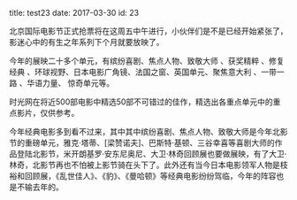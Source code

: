 title: test23
date: 2017-03-30
id: 23

北京国际电影节正式抢票将在这周五中午进行，小伙伴们是不是已经开始紧张了，影迷心中的有生之年系列下个月就要放映了。

今年的展映二十多个单元，有缤纷喜剧、焦点人物、致敬大师 、获奖精粹 、修复经典 、环球视野、日本电影广角镜、法国之窗、英国单元、聚焦意大利 、一带一路 、华语力量、 惊奇单元等。

时光网在将近500部电影中精选50部不可错过的佳作，精选出各重点单元中的重点影片，仅供参考。

今年经典电影多到看不过来，其中其中缤纷喜剧、焦点人物、致敬大师是今年北影节的重磅单元，雅克·塔蒂、[梁赞诺夫]、巴斯特·基顿、三谷幸喜等喜剧大师的作品登陆北影节，米开朗基罗·安东尼奥尼、大卫·林奇回顾展也要做展映，有了大卫·林奇，北影节再也不怕被上影节骑在头下了。此外还有当今日本电影领军人物是枝裕和回顾展，《乱世佳人》、《豹》、《曼哈顿》等经典电影纷纷驾临，今年的阵容也是不输去年的。
